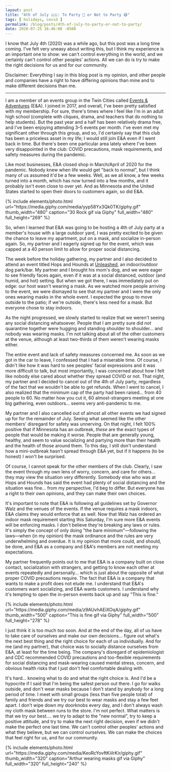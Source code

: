 ```yaml
---
layout: post
title: "4th of July 🇺🇸: To Party 🥳 or Not to Party 😷"
tags: [ holidays, covid ]
permalink: /blog/posts/4th-of-july-to-party-or-not-to-party/
date: 2020-07-25 16:46:00 -0500
---
```


I know that July 4th (2020) was a while ago, but this post was a long time coming. I've felt very uneasy about writing this, but I think my experience is an important one to show: we can't control everything in the world, and we certainly can't control other peoples' actions. All we can do is try to make the right decisions for us and for our community.

Disclaimer: Everything I say in this blog post is my opinion, and other people and companies have a right to have differing opinions than mine and to make different decisions than me.

---

I am a member of an events group in the Twin Cities called [Events & Adventures](https://www.eventsandadventures.com/) (E&A). I joined in 2017, and overall, I've been pretty satisfied with my membership. For sure, there's times where I feel like I'm in an adult high school (complete with cliques, drama, and teachers that do nothing to help students). But the past year and a half has been relatively drama free, and I've been enjoying attending 3–5 events per month. I've even met my significant other through this group, and so, I'd certainly say that this club has been a priceless asset in my life; I would still join E&A even if I went back in time. But there's been one particular area lately where I've been very disappointed in the club: COVID precautions, mask requirements, and safety measures during the pandemic.

Like most businesses, E&A closed shop in March/April of 2020 for the pandemic. Nobody knew when life would get "back to normal", but I think many of us assumed it'd be a few weeks. Well, as we all know, a few weeks turned into a month, which has now turned into a few months, and it probably isn't even close to over yet. And as Minnesota and the United States started to open their doors to customers again, so did E&A.

<div class="text-center photoswipe-gallery">
  {% include elements/photo.html
      url="https://media.giphy.com/media/yyp58Yx3Qk0TK/giphy.gif"
      thumb_width="480" caption="30 Rock gif via Giphy"
      full_width="480" full_height="269"
  %}
</div>

So, when I learned that E&A was going to be hosting a 4th of July party at a member's house with a large outdoor yard, I was pretty excited to be given the chance to leave my apartment, put on a mask, and socialize in-person again. So, my partner and I eagerly signed up for the event, which was capped at a 40 person limit to allow for proper social distancing.

The week before the holiday gathering, my partner and I also decided to attend an event titled Hops and Hounds at [Unleashed](https://unleashedhoundsandhops.com/), an indoor/outdoor dog park/bar. My partner and I brought his mom's dog, and we were eager to see friendly faces again, even if it was at a social distanced, outdoor (and humid, and hot) setting. But when we got there, I was immediately put on edge: our host wasn't wearing a mask. As we watched more people arriving to the event, we were dismayed to see that my partner and I were the only ones wearing masks in the whole event. I expected the group to move outside to the patio; if we're outside, there's less need for a mask. But everyone chose to stay indoors.

As the night progressed, we slowly started to realize that we weren't seeing any social distancing whatsoever. People that I am pretty sure did _not_ quarantine together were hugging and standing shoulder to shoulder... and nobody was wearing masks. I'm not talking about all of the other customers at the venue, although at least two-thirds of them weren't wearing masks either.

The entire event and lack of safety measures concerned me. As soon as we got in the car to leave, I confessed that I had a miserable time. Of course, I didn't like how it was hard to see peoples' facial expressions and it was more difficult to talk, but most importantly, I was concerned about how I felt like nobody else cared about whether they spread COVID or not. That night, my partner and I decided to cancel out of the 4th of July party, regardless of the fact that we wouldn't be able to get refunds. When I went to cancel, I also realized that the minimum cap of the party had been raised... from 40 people to 60. No matter how you cut it, 60 almost-strangers meeting at one big gathering, even outdoors... seems very anti-pandemic to me.

My partner and I also cancelled out of almost all other events we had signed up for for the remainder of July. Seeing what seemed like the other members' disregard for safety was unnerving. On that night, I felt 100% positive that if Minnesota has an outbreak, _these_ are the exact types of people that would be making it worse. People that are generally young, healthy, and seem to value socializing and partying more than their health and the health of those around them. To this day, I still don't understand how a mini-outbreak hasn't spread through E&A yet, but if it happens (to be honest) I won't be surprised.

Of course, I cannot speak for the other members of the club. Clearly, I saw the event through my own lens of worry, concern, and care for others... they may view the situation very differently. Somebody else who was at Hops and Hounds has said the event had plenty of social distancing and the situation was fine... from my perspective, I'd beg to differ. But everyone has a right to their own opinions, and they can make their own choices.

It's important to note that E&A is following all guidelines set by Governor Walz and the venues of the events. If the venue requires a mask indoors, E&A claims they would enforce that as well. Now that Walz has ordered an indoor mask requirement starting this Saturday, I'm sure more E&A events will be enforcing masks. I don't believe they're breaking any laws or rules. It's simply the concept of only doing "the bare minimum"—following the laws—when (in my opinion) the mask ordinance and the rules are very underwhelming and overdue. It is my opinion that more could, and should, be done, and E&A as a company and E&A's members are not meeting my expectations.

My partner frequently points out to me that E&A is a company built on close contact, socialization with strangers, and getting to know each other at events repeatedly and personally... which is just about the opposite of what proper COVID precautions require. The fact that E&A is a company that wants to make a profit does not elude me. I understand that E&A's customers want socializing, and E&A wants customers. I understand why it's tempting to open the in-person events back up and say "This is fine."

<div class="text-center photoswipe-gallery">
  {% include elements/photo.html
      url="https://media.giphy.com/media/z9AUvhAEiXOqA/giphy.gif"
      thumb_width="500" caption="This is fine gif via Giphy"
      full_width="500" full_height="278"
  %}
</div>

I just think it is too much too soon. And at the end of the day, all of us have to take care of ourselves and make our own decisions... figure out what's the next best thing and the right choice for each of us individually. And for me (and my partner), that choice was to socially distance ourselves from E&A, at least for the time being. The company's disregard of epidemiologist and CDC recommended COVID precautions and too-flexible requirements for social distancing and mask-wearing caused mental stress, concern, and obvious health risks that I just don't feel comfortable dealing with.

It's hard... knowing what to do and what the right choice is. And I'd be a hypocrite if I said that I'm being the safest person out there. I go for walks outside, and don't wear masks because I don't stand by anybody for a long period of time. I meet with small groups (less than five people total) of family and friends and we try our best to wear masks and stay a few feet apart. I don't wipe down my doorknobs every day, and I don't always wash my cloth mask between runs to the store. I'm not perfect. What matters is that we try our best.... we try to adapt to the "new normal", try to keep a positive attitude, and try to make the next right decision, even if we didn't make the perfect one last time. We can't control other peoples' actions and what they believe, but we can control ourselves. We can make the choices that feel right for us, and for our community.

<div class="text-center photoswipe-gallery">
  {% include elements/photo.html
      url="https://media.giphy.com/media/KeoRcYovftKiilrKir/giphy.gif"
      thumb_width="320" caption="Arthur wearing masks gif via Giphy"
      full_width="320" full_height="240"
  %}
</div>
